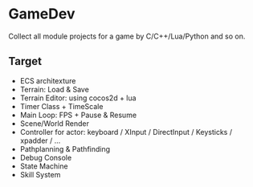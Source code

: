# GameDev

Collect all module projects for a game by C/C++/Lua/Python and so on.

## Target 

- ECS architexture
- Terrain: Load & Save
- Terrain Editor: using cocos2d + lua
- Timer Class + TimeScale
- Main Loop: FPS + Pause & Resume
- Scene/World Render
- Controller for actor: keyboard / XInput / DirectInput / Keysticks / xpadder / ...
- Pathplanning & Pathfinding
- Debug Console
- State Machine
- Skill System
